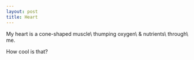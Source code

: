 ```yaml
---
layout: post
title: Heart
---
```

My heart is a cone-shaped muscle\\
thumping oxygen\\
& nutrients\\
through\\
me.

How cool is that?
